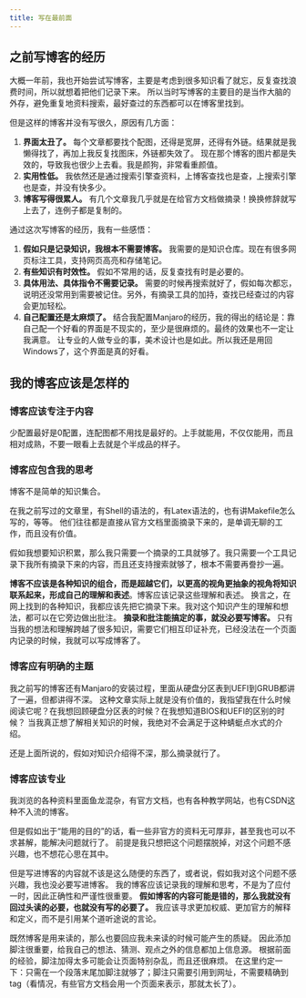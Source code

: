 ```yaml
---
title: 写在最前面
---
```


## 之前写博客的经历

大概一年前，我也开始尝试写博客，主要是考虑到很多知识看了就忘，反复查找浪费时间，所以就想着把他们记录下来。
所以当时写博客的主要目的是当作大脑的外存，避免重复地资料搜索，最好查过的东西都可以在博客里找到。

但是这样的博客并没有写很久，原因有几方面：
1. **界面太丑了。** 每个文章都要找个配图，还得是宽屏，还得有外链。结果就是我懒得找了，再加上我反复找图床，外链都失效了。
现在那个博客的图片都是失效的，导致我也很少上去看。我是颜狗，非常看重颜值。
2. **实用性低。** 我依然还是通过搜索引擎查资料，上博客查找也是查，上搜索引擎也是查，并没有快多少。
3. **博客写得很累人。** 有几个文章我几乎就是在给官方文档做摘录！换换修辞就写上去了，连例子都是复制的。

通过这次写博客的经历，我有一些感悟：
1. **假如只是记录知识，我根本不需要博客。** 我需要的是知识仓库。现在有很多网页标注工具，支持网页高亮和存储笔记。
1. **有些知识有时效性。** 假如不常用的话，反复查找有时是必要的。
3. **具体用法、具体指令不需要记录。** 需要的时候再搜索就好了，假如每次都忘，说明还没常用到需要被记住。另外，有摘录工具的加持，查找已经查过的内容会更加轻松。
2. **自己配置还是太麻烦了。** 结合我配置Manjaro的经历，我的得出的结论是：靠自己配一个好看的界面是不现实的，至少是很麻烦的。最终的效果也不一定让我满意。
让专业的人做专业的事，美术设计也是如此。所以我还是用回Windows了，这个界面是真的好看。

## 我的博客应该是怎样的

### 博客应该专注于内容

少配置最好是0配置，连配图都不用找是最好的。上手就能用，不仅仅能用，而且相对成熟，不要一眼看上去就是个半成品的样子。

### 博客应包含我的思考

博客不是简单的知识集合。

在我之前写过的文章里，有Shell的语法的，有Latex语法的，也有讲Makefile怎么写的，等等。
他们往往都是直接从官方文档里面摘录下来的，是单调无聊的工作，而且没有价值。

假如我想要知识积累，那么我只需要一个摘录的工具就够了。我只需要一个工具记录下我所有摘录下来的内容，而且还支持搜索就够了，根本不需要再誊抄一遍。

**博客不应该是各种知识的组合，而是超越它们，以更高的视角更抽象的视角将知识联系起来，形成自己的理解和表述**。博客应该记录这些理解和表述。
换言之，在网上找到的各种知识，我都应该先把它摘录下来。我对这个知识产生的理解和想法，都可以在它旁边做出批注。
**摘录和批注能搞定的事，就没必要写博客。**
只有当我的想法和理解跨越了很多知识，需要它们相互印证补充，已经没法在一个页面内记录的时候，我就可以写成博客了。

### 博客应有明确的主题

我之前写的博客还有Manjaro的安装过程，里面从硬盘分区表到UEFI到GRUB都讲了一遍，但都讲得不深。
这种文章实际上就是没有价值的，我指望我在什么时候阅读它呢？在我想回顾硬盘分区表的时候？在我想知道BIOS和UEFI的区别的时候？
当我真正想了解相关知识的时候，我绝对不会满足于这种蜻蜓点水式的介绍。

还是上面所说的，假如对知识介绍得不深，那么摘录就行了。

### 博客应该专业

我浏览的各种资料里面鱼龙混杂，有官方文档，也有各种教学网站，也有CSDN这种不入流的博客。

但是假如出于“能用的目的”的话，看一些非官方的资料无可厚非，甚至我也可以不求甚解，能解决问题就行了。
前提是我只想把这个问题摆脱掉，对这个问题不感兴趣，也不想花心思在其中。

但是写进博客的内容就不该是这么随便的东西了，或者说，假如我对这个问题不感兴趣，我也没必要写进博客。
我的博客应该记录我的理解和思考，不是为了应付一时，因此正确性和严谨性很重要。
**假如博客的内容可能是错的，那么我就没有回过头读的必要，也就没有写的必要了。**
我应该寻求更加权威、更加官方的解释和定义，而不是引用某个道听途说的言论。

既然博客是用来读的，那么也要回应我未来读的时候可能产生的质疑。
因此添加脚注很重要，给我自己的想法、猜测、观点之外的信息都加上信息源。
根据前面的经验，脚注加得太多可能会让页面特别杂乱，而且还很麻烦。
在这里约定一下：只需在一个段落末尾加脚注就够了；脚注只需要引用到网址，不需要精确到tag（看情况，有些官方文档会用一个页面来表示，那就太长了）。

